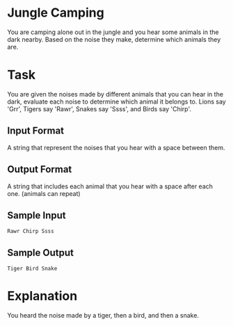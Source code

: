 # Jungle Camping
You are camping alone out in the jungle and you hear some animals in the dark nearby. Based on the noise they make, determine which animals they are.

# Task
You are given the noises made by different animals that you can hear in the dark, evaluate each noise to determine which animal it belongs to. Lions say 'Grr', Tigers say 'Rawr', Snakes say 'Ssss', and Birds say 'Chirp'.

## Input Format
A string that represent the noises that you hear with a space between them.

## Output Format
A string that includes each animal that you hear with a space after each one. (animals can repeat)

## Sample Input
`Rawr Chirp Ssss`

## Sample Output
`Tiger Bird Snake`

# Explanation
You heard the noise made by a tiger, then a bird, and then a snake.

